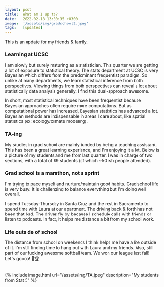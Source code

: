 ```yaml
---
layout: post
title:  What am I up to?
date:   2022-02-18 13:30:35 +0300
image:  '/assets/img/gradschool2.jpeg'
tags:   [updates]
---
```

This is an update for my friends & family.

###  Learning at UCSC
I am slowly but surely maturing as a statistician.  This quarter we are getting a lot of exposure to statistical theory.  The stats department at UCSC is very Bayesian which differs from the predominant frequentist paradigm.  So unlike at many departments,  we learn statistical inference from both perspectives.  Viewing things from both perspectives can reveal a lot about statistically data analysis generally.  I find this dual-approach awesome.  

In short, most statistical techniques have been frequentist because Bayesian approaches often require more computations.  But as computational power has increased, Bayesian statistics has advanced a lot.  Bayesian methods are indispensable in areas I care about, like spatial statistics (ex: ecology/climate modeling).

### TA-ing
My studies in grad school are mainly funded by being a teaching assistant.  This has been a great learning experience, and I'm enjoying it a lot.  Below is a picture of my students and me from last quarter. I was in charge of two sections, with a total of 69 students (of which ~50 ish people attended).

###  Grad school is a marathon, not a sprint
I'm trying to pace myself and nurture/maintain good habits.  Grad school life is very busy. It is challenging to balance everything but I'm doing well overall.  

I spend Tuesday-Thursday in Santa Cruz and the rest in Sacramento to spend time with Laura at our apartment.  The driving back & forth has not been that bad. The drives fly by because I schedule calls with friends or listen to podcasts.  In fact, it helps me distance a bit from my school work.  

### Life outside of school
The distance from school on weekends I think helps me have a life outside of it.  I'm still finding time to hang out with Laura and my friends.  Also, still part of our fucking awesome softball team. We won our league last fall! Let's goooo!  🥎🏆


<br />
{% include image.html url="/assets/img/TA.jpeg" description="My students from Stat 5" %}
